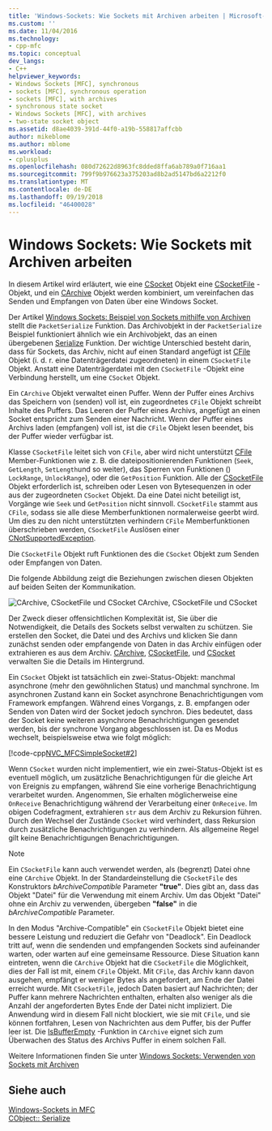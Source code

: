 ```yaml
---
title: 'Windows-Sockets: Wie Sockets mit Archiven arbeiten | Microsoft-Dokumentation'
ms.custom: ''
ms.date: 11/04/2016
ms.technology:
- cpp-mfc
ms.topic: conceptual
dev_langs:
- C++
helpviewer_keywords:
- Windows Sockets [MFC], synchronous
- sockets [MFC], synchronous operation
- sockets [MFC], with archives
- synchronous state socket
- Windows Sockets [MFC], with archives
- two-state socket object
ms.assetid: d8ae4039-391d-44f0-a19b-558817affcbb
author: mikeblome
ms.author: mblome
ms.workload:
- cplusplus
ms.openlocfilehash: 080d72622d8963fc8dded8ffa6ab789a0f716aa1
ms.sourcegitcommit: 799f9b976623a375203ad8b2ad5147bd6a2212f0
ms.translationtype: MT
ms.contentlocale: de-DE
ms.lasthandoff: 09/19/2018
ms.locfileid: "46400028"
---
```

# <a name="windows-sockets-how-sockets-with-archives-work"></a>Windows Sockets: Wie Sockets mit Archiven arbeiten

In diesem Artikel wird erläutert, wie eine [CSocket](../mfc/reference/csocket-class.md) Objekt eine [CSocketFile](../mfc/reference/csocketfile-class.md) -Objekt, und ein [CArchive](../mfc/reference/carchive-class.md) Objekt werden kombiniert, um vereinfachen das Senden und Empfangen von Daten über eine Windows Socket.

Der Artikel [Windows Sockets: Beispiel von Sockets mithilfe von Archiven](../mfc/windows-sockets-example-of-sockets-using-archives.md) stellt die `PacketSerialize` Funktion. Das Archivobjekt in der `PacketSerialize` Beispiel funktioniert ähnlich wie ein Archivobjekt, das an einen übergebenen [Serialize](../mfc/reference/cobject-class.md#serialize) Funktion. Der wichtige Unterschied besteht darin, dass für Sockets, das Archiv, nicht auf einen Standard angefügt ist [CFile](../mfc/reference/cfile-class.md) Objekt (i. d. r. eine Datenträgerdatei zugeordneten) in einem `CSocketFile` Objekt. Anstatt eine Datenträgerdatei mit den `CSocketFile` -Objekt eine Verbindung herstellt, um eine `CSocket` Objekt.

Ein `CArchive` Objekt verwaltet einen Puffer. Wenn der Puffer eines Archivs das Speichern von (senden) voll ist, ein zugeordnetes `CFile` Objekt schreibt Inhalte des Puffers. Das Leeren der Puffer eines Archivs, angefügt an einen Socket entspricht zum Senden einer Nachricht. Wenn der Puffer eines Archivs laden (empfangen) voll ist, ist die `CFile` Objekt lesen beendet, bis der Puffer wieder verfügbar ist.

Klasse `CSocketFile` leitet sich von `CFile`, aber wird nicht unterstützt [CFile](../mfc/reference/cfile-class.md) Member-Funktionen wie z. B. die dateipositionierenden Funktionen (`Seek`, `GetLength`, `SetLength`und so weiter), das Sperren von Funktionen () `LockRange`, `UnlockRange`), oder die `GetPosition` Funktion. Alle der [CSocketFile](../mfc/reference/csocketfile-class.md) Objekt erforderlich ist, schreiben oder Lesen von Bytesequenzen in oder aus der zugeordneten `CSocket` Objekt. Da eine Datei nicht beteiligt ist, Vorgänge wie `Seek` und `GetPosition` nicht sinnvoll. `CSocketFile` stammt aus `CFile`, sodass sie alle diese Memberfunktionen normalerweise geerbt wird. Um dies zu den nicht unterstützten verhindern `CFile` Memberfunktionen überschrieben werden, `CSocketFile` Auslösen einer [CNotSupportedException](../mfc/reference/cnotsupportedexception-class.md).

Die `CSocketFile` Objekt ruft Funktionen des die `CSocket` Objekt zum Senden oder Empfangen von Daten.

Die folgende Abbildung zeigt die Beziehungen zwischen diesen Objekten auf beiden Seiten der Kommunikation.

![CArchive, CSocketFile und CSocket](../mfc/media/vc38ia1.gif "vc38ia1") CArchive, CSocketFile und CSocket

Der Zweck dieser offensichtlichen Komplexität ist, Sie über die Notwendigkeit, die Details des Sockets selbst verwalten zu schützen. Sie erstellen den Socket, die Datei und des Archivs und klicken Sie dann zunächst senden oder empfangende von Daten in das Archiv einfügen oder extrahieren es aus dem Archiv. [CArchive](../mfc/reference/carchive-class.md), [CSocketFile](../mfc/reference/csocketfile-class.md), und [CSocket](../mfc/reference/csocket-class.md) verwalten Sie die Details im Hintergrund.

Ein `CSocket` Objekt ist tatsächlich ein zwei-Status-Objekt: manchmal asynchrone (mehr den gewöhnlichen Status) und manchmal synchrone. Im asynchronen Zustand kann ein Socket asynchrone Benachrichtigungen vom Framework empfangen. Während eines Vorgangs, z. B. empfangen oder Senden von Daten wird der Socket jedoch synchron. Dies bedeutet, dass der Socket keine weiteren asynchrone Benachrichtigungen gesendet werden, bis der synchrone Vorgang abgeschlossen ist. Da es Modus wechselt, beispielsweise etwa wie folgt möglich:

[!code-cpp[NVC_MFCSimpleSocket#2](../mfc/codesnippet/cpp/windows-sockets-how-sockets-with-archives-work_1.cpp)]

Wenn `CSocket` wurden nicht implementiert, wie ein zwei-Status-Objekt ist es eventuell möglich, um zusätzliche Benachrichtigungen für die gleiche Art von Ereignis zu empfangen, während Sie eine vorherige Benachrichtigung verarbeitet wurden. Angenommen, Sie erhalten möglicherweise eine `OnReceive` Benachrichtigung während der Verarbeitung einer `OnReceive`. Im obigen Codefragment, extrahieren `str` aus dem Archiv zu Rekursion führen. Durch den Wechsel der Zustände `CSocket` wird verhindert, dass Rekursion durch zusätzliche Benachrichtigungen zu verhindern. Als allgemeine Regel gilt keine Benachrichtigungen Benachrichtigungen.

> [!NOTE]
>  Ein `CSocketFile` kann auch verwendet werden, als (begrenzt) Datei ohne eine `CArchive` Objekt. In der Standardeinstellung die `CSocketFile` des Konstruktors *bArchiveCompatible* Parameter **"true"**. Dies gibt an, dass das Objekt "Datei" für die Verwendung mit einem Archiv. Um das Objekt "Datei" ohne ein Archiv zu verwenden, übergeben **"false"** in die *bArchiveCompatible* Parameter.

In den Modus "Archive-Compatible" ein `CSocketFile` Objekt bietet eine bessere Leistung und reduziert die Gefahr von "Deadlock". Ein Deadlock tritt auf, wenn die sendenden und empfangenden Sockets sind aufeinander warten, oder warten auf eine gemeinsame Ressource. Diese Situation kann eintreten, wenn die `CArchive` Objekt hat die `CSocketFile` die Möglichkeit, dies der Fall ist mit, einem `CFile` Objekt. Mit `CFile`, das Archiv kann davon ausgehen, empfängt er weniger Bytes als angefordert, am Ende der Datei erreicht wurde. Mit `CSocketFile`, jedoch Daten basiert auf Nachrichten; der Puffer kann mehrere Nachrichten enthalten, erhalten also weniger als die Anzahl der angeforderten Bytes Ende der Datei nicht impliziert. Die Anwendung wird in diesem Fall nicht blockiert, wie sie mit `CFile`, und sie können fortfahren, Lesen von Nachrichten aus dem Puffer, bis der Puffer leer ist. Die [IsBufferEmpty](../mfc/reference/carchive-class.md#isbufferempty) -Funktion in `CArchive` eignet sich zum Überwachen des Status des Archivs Puffer in einem solchen Fall.

Weitere Informationen finden Sie unter [Windows Sockets: Verwenden von Sockets mit Archiven](../mfc/windows-sockets-using-sockets-with-archives.md)

## <a name="see-also"></a>Siehe auch

[Windows-Sockets in MFC](../mfc/windows-sockets-in-mfc.md)<br/>
[CObject:: Serialize](../mfc/reference/cobject-class.md#serialize)

